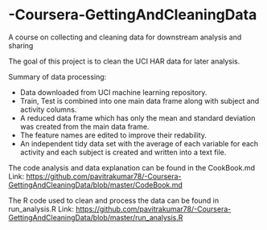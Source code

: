 -Coursera-GettingAndCleaningData
================================

A course on collecting and cleaning data for downstream analysis and sharing

The goal of this project is to clean the UCI HAR data for later analysis.

Summary of data processing:
* Data downloaded from UCI machine learning repository.
* Train, Test is combined into one main data frame along with subject and activity columns.
* A reduced data frame which has only the mean and standard deviation was created from the main data frame.
* The feature names are edited to improve their redability.
* An independent tidy data set with the average of each variable for each activity and each subject is created and written into a text file.


The code analysis and data explanation can be found in the CookBook.md
Link: https://github.com/pavitrakumar78/-Coursera-GettingAndCleaningData/blob/master/CodeBook.md

The R code used to clean and process the data can be found in run_analysis.R
Link: https://github.com/pavitrakumar78/-Coursera-GettingAndCleaningData/blob/master/run_analysis.R
